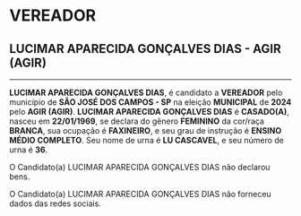 # VEREADOR
## LUCIMAR APARECIDA GONÇALVES DIAS - AGIR (AGIR)
---
**LUCIMAR APARECIDA GONÇALVES DIAS**, é candidato a **VEREADOR** pelo município de **SÃO JOSÉ DOS CAMPOS - SP** na eleição **MUNICIPAL** de **2024** pelo **AGIR (AGIR)**.
**LUCIMAR APARECIDA GONÇALVES DIAS** é **CASADO(A)**, nasceu em **22/01/1969**, se declara do gênero **FEMININO** da cor/raça **BRANCA**, sua ocupação é **FAXINEIRO**, e seu grau de instrução é **ENSINO MÉDIO COMPLETO**.
Seu nome de urna é **LU CASCAVEL**, e seu número de urna é **36**.

O Candidato(a) LUCIMAR APARECIDA GONÇALVES DIAS não declarou bens.


O Candidato(a) LUCIMAR APARECIDA GONÇALVES DIAS não forneceu dados das redes sociais.